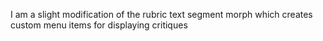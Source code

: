 I am a slight modification of the rubric text segment morph which creates custom menu items for displaying critiques